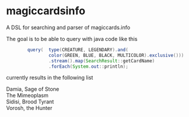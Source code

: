 # magiccardsinfo
A DSL for searching and parser of magiccards.info

The goal is to be able to query with java code like this

``` java
		query(  type(CREATURE, LEGENDARY).and(
				color(GREEN, BLUE, BLACK, MULTICOLOR).exclusive()))
				.stream().map(SearchResult::getCardName)
				.forEach(System.out::println); 
```

currently results in the following list 

Damia, Sage of Stone  
The Mimeoplasm  
Sidisi, Brood Tyrant  
Vorosh, the Hunter  

